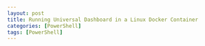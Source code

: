 ```yaml
---
layout: post
title: Running Universal Dashboard in a Linux Docker Container
categories: [PowerShell]
tags: [PowerShell]
---
```

